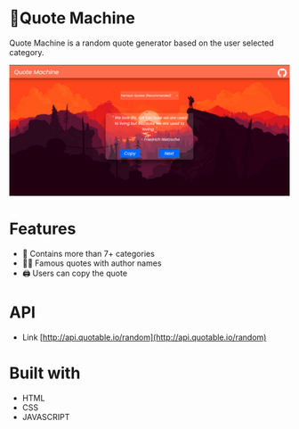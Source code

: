 
>
# 📝Quote Machine

Quote Machine is a random quote generator based on the user selected category.

![Quote Machine](https://github.com/nimalansivakumar/Random-Quote-Generator/blob/main/imgs/md-image.png)

# Features
- 📑 Contains more than 7+ categories
- 🤵🏼 Famous quotes with author names
- 🖨️ Users can copy the quote 

# API
- Link
[http://api.quotable.io/random](http://api.quotable.io/random)
# Built with
- HTML
- CSS
- JAVASCRIPT
